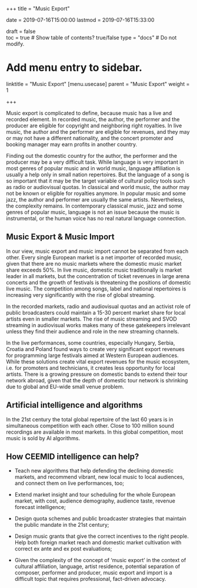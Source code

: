 +++
title = "Music Export"

date = 2019-07-16T15:00:00
lastmod = 2019-07-16T15:33:00

draft = false  
toc = true  # Show table of contents? true/false
type = "docs"  # Do not modify.

# Add menu entry to sidebar.
linktitle = "Music Export"
[menu.usecase]
  parent = "Music Export"
  weight = 1

+++

Music export is complicated to define, because music has a live and recorded element.  In recorded music, the author, the performer and the producer are eligible for copyright and neighboring right royalties.  In live music, the author and the performer are eligible for revenues, and they may or may not have a different nationality, and the concert promoter and booking manager may earn profits in another country.

Finding out the domestic country for the author, the performer and the producer may be a very difficult task. While language is very important in most genres of popular music and in world music, language affiliation is usually a help only in small nation repertoires.  But the language of a song is so important that it may be the target variable of cultural policy tools such as radio or audiovisual quotas.
In classical and world music, the author may not be known or eligible for royalties anymore.  In popular music and some jazz, the author and performer are usually the same artists.  Nevertheless, the complexity remains. In contemporary classical music, jazz and some genres of popular music, language is not an issue because the music is instrumental, or the human voice has no real natural language connection.

## Music Export & Music Import 

In our view, music export and music import cannot be separated from each other.  Every single European market is a net importer of recorded music, given that there are no music markets where the domestic music market share exceeds 50%.  In live music, domestic music traditionally is market leader in all markets, but the concentration of ticket revenues in large arena concerts and the growth of festivals is threatening the positions of domestic live music.  The competition among songs, label and national repertoires is increasing very significantly with the rise of global streaming.

In the recorded markets, radio and audiovisual quotas and an activist role of public broadcasters could maintain a 15-30 percent market share for local artists even in smaller markets. The rise of music streaming and SVOD streaming in audiovisual works makes many of these gatekeepers irrelevant unless they find their audience and role in the new streaming channels.

In the live performances, some countries, especially Hungary, Serbia, Croatia and Poland found ways to create very significant export revenues for programming large festivals aimed at Western European audiences.  While these solutions create vital export revenues for the music ecosystem, i.e. for promoters and technicians, it creates less opportunity for local artists.  There is a growing pressure on domestic bands to extend their tour network abroad, given that the depth of domestic tour network is shrinking due to global and EU-wide small venue problem.

## Artificial intelligence and algorithms

In the 21st century the total global repertoire of the last 60 years is in simultaneous competition with each other. Close to 100 million sound recordings are available in most markets.  In this global competition, most music is sold by AI algorithms.


## How CEEMID intelligence can help?

- Teach new algorithms that help defending the declining domestic markets, and recommend vibrant, new local music to local audiences, and connect them on live performances, too;

- 	Extend market insight and tour scheduling for the whole European market, with cost, audience demography, audience taste, revenue forecast intelligence;

- 	Design quota schemes and public broadcaster strategies that maintain the public mandate in the 21st century;

- 	Design music grants that give the correct incentives to the right people.  Help both foreign market reach and domestic market cultivation with correct ex ante and ex post evaluations;

- 	Given the complexity of the concept of ‘music export’ in the context of cultural affiliation, language, artist residence, potential separation of composer, performer and producer, music export and import is a difficult topic that requires professional, fact-driven advocacy.


